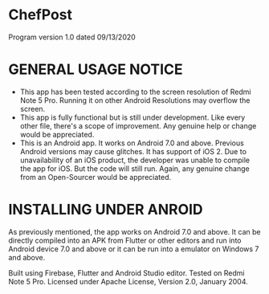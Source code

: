 # ChefPost
Program version 1.0 dated 09/13/2020

GENERAL USAGE NOTICE
====================
- This app has been tested according to the screen resolution of Redmi Note 5 Pro. Running it on other Android Resolutions may overflow the screen.
- This app is fully functional but is still under development. Like every other file, there's a scope of improvement. Any genuine help or change would be appreciated.
- This is an Android app. It works on Android 7.0 and above. Previous Android versions may cause glitches. It has support of iOS 2. Due to unavailability of an iOS product, the developer was unable to compile the app for iOS. But the code will still run. Again, any genuine change from an Open-Sourcer would be appreciated.

INSTALLING UNDER ANROID 
=======================
As previously mentioned, the app works on Android 7.0 and above. It can be directly compiled into an APK from Flutter or other editors and run into Android device 7.0 and above or it can be run into a emulator on Windows 7 and above.


Built using Firebase, Flutter and Android Studio editor. Tested on Redmi Note 5 Pro.
Licensed under Apache License, Version 2.0, January 2004.
